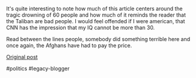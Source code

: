 <!--
date: '2007-06-02'
published: true
slug: 2007-06-die-as-afghan-boat-sinks-cnncom
time_to_read: 5
title: '&#39;60 die&#39; as Afghan boat sinks - CNN.com'
-->

It's quite interesting to note how much of this article centers around the tragic drowning of 60 people and how much of it reminds the reader that the Taliban are bad people. I would feel offended if I were american, that CNN has the impression that my IQ cannot be more than 30.  
  
Read between the lines people, somebody did something terrible here and once again, the Afghans have had to pay the price.

[Original post](https://ysfk.blogspot.com/2007/06/die-as-afghan-boat-sinks-cnncom.html)

#politics #legacy-blogger 